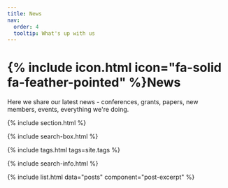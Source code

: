 ```yaml
---
title: News
nav:
  order: 4
  tooltip: What's up with us
---
```


# {% include icon.html icon="fa-solid fa-feather-pointed" %}News

Here we share our latest news - conferences, grants, papers, new members, events, everything we're doing.

{% include section.html %}

{% include search-box.html %}

{% include tags.html tags=site.tags %}

{% include search-info.html %}

{% include list.html data="posts" component="post-excerpt" %}
